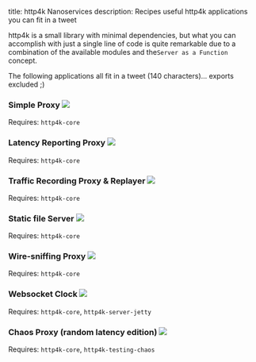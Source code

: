title: http4k Nanoservices
description: Recipes useful http4k applications you can fit in a tweet

http4k is a small library with minimal dependencies, but what you can accomplish with just a single line of code is quite remarkable due to a combination of the available modules and the`Server as a Function` concept. 

The following applications all fit in a tweet (140 characters)... exports excluded ;)

### Simple Proxy [<img class="octocat" src="/img/octocat-32.png"/>](https://github.com/http4k/http4k/blob/master/src/docs/cookbook/nanoservices/simple_proxy.kt)
Requires: `http4k-core`
<script src="https://gist-it.appspot.com/https://github.com/http4k/http4k/blob/master/src/docs/cookbook/nanoservices/simple_proxy.kt"></script>

### Latency Reporting Proxy [<img class="octocat" src="/img/octocat-32.png"/>](https://github.com/http4k/http4k/blob/master/src/docs/cookbook/nanoservices/latency_reporting_proxy.kt)
Requires: `http4k-core`
<script src="https://gist-it.appspot.com/https://github.com/http4k/http4k/blob/master/src/docs/cookbook/nanoservices/latency_reporting_proxy.kt"></script>

### Traffic Recording Proxy & Replayer [<img class="octocat" src="/img/octocat-32.png"/>](https://github.com/http4k/http4k/blob/master/src/docs/cookbook/nanoservices/record_and_replay_http_traffic_proxy.kt)
Requires: `http4k-core`
<script src="https://gist-it.appspot.com/https://github.com/http4k/http4k/blob/master/src/docs/cookbook/nanoservices/record_and_replay_http_traffic_proxy.kt"></script>

### Static file Server [<img class="octocat" src="/img/octocat-32.png"/>](https://github.com/http4k/http4k/blob/master/src/docs/cookbook/nanoservices/static_file_server.kt)
Requires: `http4k-core`
<script src="https://gist-it.appspot.com/https://github.com/http4k/http4k/blob/master/src/docs/cookbook/nanoservices/static_file_server.kt"></script>

### Wire-sniffing Proxy [<img class="octocat" src="/img/octocat-32.png"/>](https://github.com/http4k/http4k/blob/master/src/docs/cookbook/nanoservices/simple_proxy.kt)
Requires: `http4k-core`
<script src="https://gist-it.appspot.com/https://github.com/http4k/http4k/blob/master/src/docs/cookbook/nanoservices/simple_proxy.kt"></script>

### Websocket Clock [<img class="octocat" src="/img/octocat-32.png"/>](https://github.com/http4k/http4k/blob/master/src/docs/cookbook/nanoservices/traffic_sniffing_proxy.kt)
Requires: `http4k-core`, `http4k-server-jetty`
<script src="https://gist-it.appspot.com/https://github.com/http4k/http4k/blob/master/src/docs/cookbook/nanoservices/traffic_sniffing_proxy.kt"></script>

### Chaos Proxy (random latency edition) [<img class="octocat" src="/img/octocat-32.png"/>](https://github.com/http4k/http4k/blob/master/src/docs/cookbook/nanoservices/latency_injection_proxy.kt)
Requires: `http4k-core`, `http4k-testing-chaos`
<script src="https://gist-it.appspot.com/https://github.com/http4k/http4k/blob/master/src/docs/cookbook/nanoservices/latency_injection_proxy.kt"></script>
